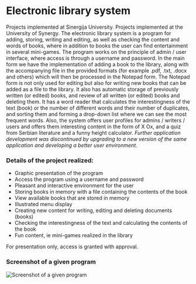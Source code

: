 # Electronic library system 
Projects implemented at Sinergija University. Projects implemented at the University of Synergy. The electronic library system is a program for adding, storing, writing and editing, as well as checking the content and words of books, where in addition to books the user can find entertainment in several mini-games.
The program works on the principle of admin / user interface, where access is through a username and password. In the main form we have the implementation of adding a book to the library, along with the accompanying file in the provided formats (for example .pdf, .txt, .docx and others) which will then be processed in the Notepad form. The Notepad form is not only used for editing but also for writing new books that can be added as a file to the library. It also has automatic storage of previously written (or edited) books, and review of all written (or edited) books and deleting them. It has a word reader that calculates the interestingness of the text (book) or the number of different words and their number of duplicates, and sorting them and forming a drop-down list where we can see the most frequent words.
Also, the system offers user profiles for admins / writers / users and offers them interesting content in the form of X Ox, and a quiz from Serbian literature and a funny height calculator.
*Further application development was discontinued by upgrading to a new version of the same application and developing a better user environment.*

### Details of the project realized:
* Graphic presentation of the program
* Access the program using a username and password
* Pleasant and interactive environment for the user
* Storing books in memory with a file containing the contents of the book
* View available books that are stored in memory
* Illustrated menu display
* Creating new content for writing, editing and deleting documents (books)
* Checking the interestingness of the text and calculating the contents of the book
* Fun content, ie mini-games realized in the library

For presentation only, access is granted with approval.

### Screenshot of a given program
 ![Screenshot of a given program](https://github.com/stojanovicljubinko/PRICAONICA-interactive-chat-for-users/blob/f9e3d765d7cdef6bed4871d05ae955bf0f0c2a48/pri%C4%8Daonica%20photo.pngg)
